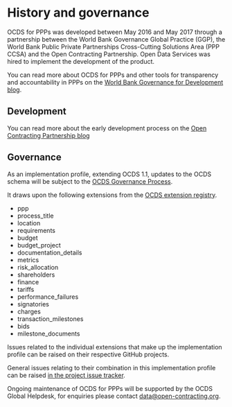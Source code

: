 # History and governance

OCDS for PPPs was developed between May 2016 and May 2017 through a partnership between the World Bank Governance Global Practice (GGP), the World Bank Public Private Partnerships Cross-Cutting Solutions Area (PPP CCSA) and the Open Contracting Partnership. Open Data Services was hired to implement the development of the product.

You can read more about OCDS for PPPs and other tools for transparency and accountability in PPPs on the [World Bank Governance for Development blog](http://blogs.worldbank.org/governance/public-private-partnerships-transparency-and-accountability-where-my-data).

## Development

You can read more about the early development process on the [Open Contracting Partnership blog](http://www.open-contracting.org/2016/09/08/extending-open-contracting-data-standard-ppps/)

## Governance

As an implementation profile, extending OCDS 1.1, updates to the OCDS schema will be subject to the [OCDS Governance Process](http://standard.open-contracting.org/latest/en/support/governance/).

It draws upon the following extensions from the [OCDS extension registry](http://standard.open-contracting.org/latest/en/extensions/).

* ppp
* process_title
* location
* requirements
* budget
* budget_project
* documentation_details
* metrics
* risk_allocation
* shareholders
* finance
* tariffs
* performance_failures
* signatories
* charges
* transaction_milestones
* bids
* milestone_documents

Issues related to the individual extensions that make up the implementation profile can be raised on their respective GitHub projects.

General issues relating to their combination in this implementation profile can be raised [in the project issue tracker](https://github.com/open-contracting-extensions/public-private-partnerships/issues).

Ongoing maintenance of OCDS for PPPs will be supported by the OCDS Global Helpdesk, for enquiries please contact [data@open-contracting.org](mailto:data@open-contracting.org).
